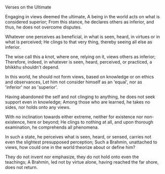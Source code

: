 Verses on the Ultimate

Engaging in views deemed the ultimate,
A being in the world acts on what is considered superior;
From this stance, he declares others as inferior,
and thus, he does not overcome disputes.

Whatever one perceives as beneficial,
in what is seen, heard, in virtues or in what is perceived;
He clings to that very thing,
thereby seeing all else as inferior.

The wise call this a knot,
where one, relying on it, views others as inferior;
Therefore, indeed, in whatever is seen, heard, perceived,
or practiced, a bhikkhu shouldn't depend.

In this world, he should not form views,
based on knowledge or on ethics and observances,
Let him not consider himself as an 'equal',
nor as 'inferior' nor as 'superior'.

Having abandoned the self and not clinging to anything,
he does not seek support even in knowledge;
Among those who are learned, he takes no sides,
nor holds onto any views.

With no inclination towards either extreme,
neither for existence nor non-existence, here or beyond;
He clings to nothing at all,
and upon thorough examination, he comprehends all phenomena.

In such a state, he perceives what is seen, heard, or sensed,
carries not even the slightest presupposed perception;
Such a Brahmin, unattached to views,
how could one in the world theorize about or define him?

They do not invent nor emphasize,
they do not hold onto even the teachings;
A Brahmin, led not by virtue alone,
having reached the far shore, does not return.